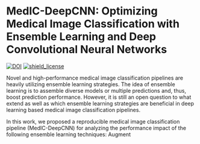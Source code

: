 # MedIC-DeepCNN: Optimizing Medical Image Classification with Ensemble Learning and Deep Convolutional Neural Networks

[![DOI](https://zenodo.org/badge/DOI/10.5281/zenodo.6457912.svg)](https://doi.org/10.5281/zenodo.6457912)
[![shield_license](https://img.shields.io/github/license/pmcafo/MedIC-DeepCNN)](https://www.gnu.org/licenses/gpl-3.0.en.html)

Novel and high-performance medical image classification pipelines are heavily utilizing ensemble learning strategies. The idea of ensemble learning is to assemble diverse models or multiple predictions and, thus, boost prediction performance. However, it is still an open question to what extend as well as which ensemble learning strategies are beneficial in deep learning based medical image classification pipelines.  

In this work, we proposed a reproducible medical image classification pipeline (MedIC-DeepCNN) for analyzing the performance impact of the following ensemble learning techniques: Augment